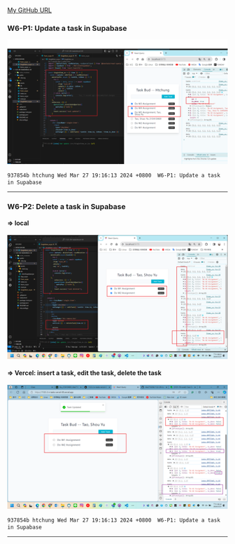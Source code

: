 [My GitHub URL](https://github.com/Alex718296/1122-WP2-2N_69)

### W6-P1: Update a task in Supabase

![](w06-P1.png)

```
937854b htchung Wed Mar 27 19:16:13 2024 +0800  W6-P1: Update a task in Supabase
```

---

### W6-P2: Delete a task in Supabase

#### => local

![](w06-p2-1.png)

#### => Vercel: insert a task, edit the task, delete the task

![](w06-p2-2.png)

```
937854b htchung Wed Mar 27 19:16:13 2024 +0800  W6-P1: Update a task in Supabase
```

---
